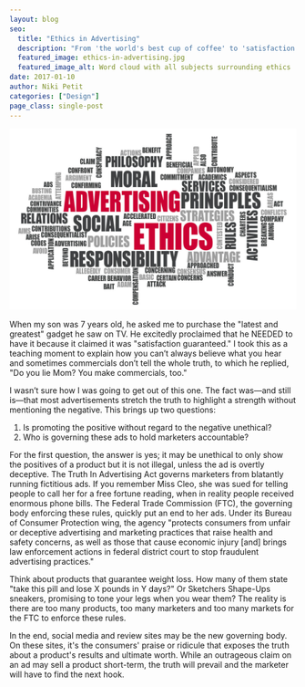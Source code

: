 ```yaml
---
layout: blog
seo:
  title: "Ethics in Advertising"
  description: "From 'the world's best cup of coffee' to 'satisfaction guaranteed', Director of Business Development Niki Petit shares her thoughts on claims and ethics in the advertising industry."
  featured_image: ethics-in-advertising.jpg
  featured_image_alt: Word cloud with all subjects surrounding ethics
date: 2017-01-10
author: Niki Petit
categories: ["Design"]
page_class: single-post
---
```


![Word cloud with all subjects surrounding ethics](ethics-in-advertising.jpg)

When my son was 7 years old, he asked me to purchase the "latest and greatest" gadget he saw on TV. He excitedly proclaimed that he NEEDED to have it because it claimed it was "satisfaction guaranteed." I took this as a teaching moment to explain how you can’t always believe what you hear and sometimes commercials don’t tell the whole truth, to which he replied, "Do you lie Mom? You make commercials, too."

I wasn’t sure how I was going to get out of this one. The fact was—and still is—that most advertisements stretch the truth to highlight a strength without mentioning the negative. This brings up two questions:

1. Is promoting the positive without regard to the negative unethical?
2. Who is governing these ads to hold marketers accountable?

For the first question, the answer is yes; it may be unethical to only show the positives of a product but it is not illegal, unless the ad is overtly deceptive. The Truth In Advertising Act governs marketers from blatantly running fictitious ads. If you remember Miss Cleo, she was sued for telling people to call her for a free fortune reading, when in reality people received enormous phone bills. The Federal Trade Commission (FTC), the governing body enforcing these rules, quickly put an end to her ads. Under its Bureau of Consumer Protection wing, the agency "protects consumers from unfair or deceptive advertising and marketing practices that raise health and safety concerns, as well as those that cause economic injury [and] brings law enforcement actions in federal district court to stop fraudulent advertising practices."

Think about products that guarantee weight loss. How many of them state "take this pill and lose X pounds in Y days?" Or Sketchers Shape-Ups sneakers, promising to tone your legs when you wear them? The reality is there are too many products, too many marketers and too many markets for the FTC to enforce these rules.

In the end, social media and review sites may be the new governing body. On these sites, it's the consumers' praise or ridicule that exposes the truth about a product's results and ultimate worth. While an outrageous claim on an ad may sell a product short-term, the truth will prevail and the marketer will have to find the next hook.
